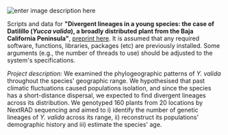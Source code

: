 ![enter image description here](https://st3.depositphotos.com/9223738/19443/v/600/depositphotos_194439354-stock-illustration-desert-seamless-pattern-with-joshua.jpg)

Scripts and data for **"Divergent lineages in a young species: the case of Datilillo (*Yucca valida*), a broadly distributed plant from the Baja California Peninsula"**, [preprint here](https://www.biorxiv.org/content/10.1101/2023.05.22.541794v1). It is assumed that any required software, functions, libraries, packages (etc) are previously installed. Some arguments (e.g., the number of threads to use) should be adjusted to the system's specifications.

*Project description:* We examined the phylogeographic patterns of *Y. valida* throughout the species' geographic range. We hypothesised that past climatic fluctuations caused populations isolation, and since the species has a short-distance dispersal, we expected to find divergent lineages across its distribution. We genotyped 160 plants from 20 locations by NextRAD sequencing and aimed to i) identify the number of genetic lineages of *Y. valida* across its range, ii) reconstruct its populations' demographic history and iii) estimate the species' age.
